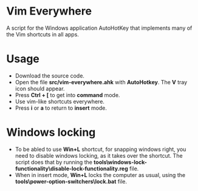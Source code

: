 # Vim Everywhere
A script for the Windows application AutoHotKey that implements many of the Vim shortcuts in all apps.

# Usage
- Download the source code.
- Open the file **src/vim-everywhere.ahk** with **AutoHotkey**. The **V** tray icon should appear. 
- Press **Ctrl + [** to get into **command** mode. 
- Use vim-like shortcuts everywhere. 
- Press **i** or **a** to return to **insert** mode. 

# Windows locking
- To be abled to use **Win+L** shortcut, for snapping windows right, you need to disable windows locking, as it takes over the shortcut. The script does that by running the **tools\windows-lock-functionality\disable-lock-functionality.reg** file.
- When in insert mode, **Win+L** locks the computer as usual, using the **tools\power-option-switchers\lock.bat** file.
